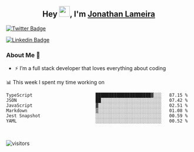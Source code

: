 <h2 align="center">Hey <img src="https://github.com/TheDudeThatCode/TheDudeThatCode/blob/master/Assets/Hi.gif" width="29">, I'm <a href="https://www.linkedin.com/in/jonathanlameira/">Jonathan Lameira</a></h2>

[![Twitter Badge](https://img.shields.io/badge/-@jlameira-3333cc?style=flat-square&labelColor=3333cc&logo=twitter&logoColor=white&link=https://twitter.com/jlameira)](https://twitter.com/jlameira) 
  
[![Linkedin Badge](https://img.shields.io/badge/-Jonathan%20Lameira-3333cc?style=flat-square&logo=Linkedin&logoColor=white&link=https://www.linkedin.com/in/jonathanlameira/)](https://www.linkedin.com/in/jonathanlameira/)


### About Me 🚀
- ⚡  I’m a full stack developer that loves everything about coding</br>

<!-- ![Jonathan Lameira github stats](https://github-readme-stats.vercel.app/api?username=jlameirameli&show_icons=true&hide_border=true)&nbsp;&nbsp; -->

📊 This week I spent my time working on
<!--START_SECTION:waka-->

```text
TypeScript                        █████████████████████▓░░░   87.15 %
JSON                              ██░░░░░░░░░░░░░░░░░░░░░░░   07.42 %
JavaScript                        ▓░░░░░░░░░░░░░░░░░░░░░░░░   02.51 %
Markdown                          ▒░░░░░░░░░░░░░░░░░░░░░░░░   01.08 %
Jest Snapshot                     ░░░░░░░░░░░░░░░░░░░░░░░░░   00.59 %
YAML                              ░░░░░░░░░░░░░░░░░░░░░░░░░   00.52 %
```

<!--END_SECTION:waka-->

<br />

![visitors](https://visitor-badge.laobi.icu/badge?page_id=jlameirameli.jlameirameli)

